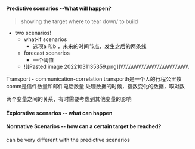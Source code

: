 #### Predictive scenarios --What will happen?
>showing the target
>where to tear down/ to build

- two scenarios!
	- what-if scenarios
		- 选项a 和b ，未来的时间节点，发生之后的两条线
	- forecast scenarios
		- 一个阈值
	- ![[Pasted image 20221031135359.png]]\\\\\\\\\\\\\\\\\\\\\\\\\\\\\\\\\\\\\\\\\\\\\\\\\\\\\\\\\\\\\\\\\\\\\\\\\\\\\\\\\\\

Transport - communication-correlation
	transporth是一个人的行程公里数
	comm是信件数量和邮件电话数量
	处理数据的时候，指数变化的数据，取对数

两个变量之间的关系，有时需要考虑到其他变量的影响
#### Explorative scenarios -- what can happen
#### Normative Scenarios -- how can a certain target be reached?
can be very different with the predictive scenarios

